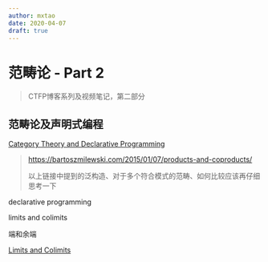 ```yaml
---
author: mxtao
date: 2020-04-07
draft: true
---
```


# 范畴论 - Part 2

> CTFP博客系列及视频笔记，第二部分

## 范畴论及声明式编程

[Category Theory and Declarative Programming](https://bartoszmilewski.com/2015/04/15/category-theory-and-declarative-programming/)


> https://bartoszmilewski.com/2015/01/07/products-and-coproducts/
>
> 以上链接中提到的泛构造、对于多个符合模式的范畴、如何比较应该再仔细思考一下

declarative programming

limits and colimits

端和余端


[Limits and Colimits](https://bartoszmilewski.com/2015/04/15/limits-and-colimits/)

